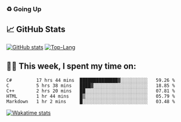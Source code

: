 ### ♻️ Going Up

<!--
**HUGHNew/HUGHNew** is a ✨ _special_ ✨ repository because its `README.md` (this file) appears on your GitHub profile.

Here are some ideas to get you started:

- 🔭 I’m currently working on ...
- 🌱 I’m currently learning ...
- 👯 I’m looking to collaborate on ...
- 🤔 I’m looking for help with ...
- 💬 Ask me about ...
- 📫 How to reach me: ...
- 😄 Pronouns: ...
- ⚡ Fun fact: ...
-->

## 📈 GitHub Stats

[![GitHub stats](https://github-readme-stats.vercel.app/api?username=HUGHNew&theme=onedark)](https://github.com/anuraghazra/github-readme-stats)
[![Top-Lang](https://github-readme-stats.vercel.app/api/top-langs/?username=HUGHNew&theme=onedark&langs_count=8)](https://github.com/anuraghazra/github-readme-stats)

## 👨‍💻 This week, I spent my time on:

<!--START_SECTION:waka-->
```text
C#         17 hrs 44 mins  ██████████████▓░░░░░░░░░░   59.26 % 
C          5 hrs 38 mins   ████▓░░░░░░░░░░░░░░░░░░░░   18.85 % 
C++        2 hrs 20 mins   ██░░░░░░░░░░░░░░░░░░░░░░░   07.81 % 
HTML       1 hr 44 mins    █▒░░░░░░░░░░░░░░░░░░░░░░░   05.79 % 
Markdown   1 hr 2 mins     █░░░░░░░░░░░░░░░░░░░░░░░░   03.48 % 
```
<!--END_SECTION:waka-->

[![Wakatime stats](https://github-readme-stats.vercel.app/api/wakatime?username=HUGHNew&theme=onedark)](https://github.com/anuraghazra/github-readme-stats)

